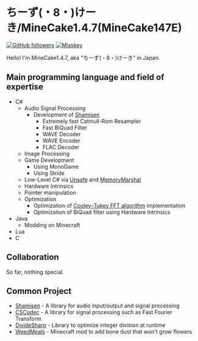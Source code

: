 # ちーず(・8・)けーき/MineCake1.4.7(MineCake147E)

[![GitHub followers](https://img.shields.io/github/followers/MineCake147E?label=Follow%20MineCake147E%20on%20GitHub&style=flat-square)](https://github.com/MineCake147E)
[![Misskey](https://img.shields.io/badge/Follow%20minecake1095%20on%20Misskey.io-%20-green)](https://misskey.io/@minecake1095)


Hello! I'm MineCake1.4.7, aka "ちーず(・8・)けーき" in Japan.

## Main programming language and field of expertise

- C#
  - Audio Signal Processing
    - Development of [Shamisen](https://github.com/MineCake147E/Shamisen)
      - Extremely fast Catmull-Rom Resampler
      - Fast BiQuad Filter
      - WAVE Decoder
      - WAVE Encoder
      - FLAC Decoder
  - Image Processing
  - Game Development
    - Using MonoGame
    - Using Stride
  - Low-Level C# via [Unsafe](https://docs.microsoft.com/en-us/dotnet/api/system.runtime.compilerservices.unsafe?view=net-5.0) and [MemoryMarshal](https://docs.microsoft.com/en-us/dotnet/api/system.runtime.interopservices.memorymarshal?view=net-5.0)
  - Hardware Intrinsics
  - Pointer manipulation
  - Optimization
    - Optimization of [Cooley–Tukey FFT algorithm](https://en.wikipedia.org/wiki/Cooley%E2%80%93Tukey_FFT_algorithm) implementation
    - Optimization of BiQuad filter using Hardware Intrinsics 
- Java
  - Modding on Minecraft
- Lua
- C

## Collaboration

So far, nothing special.

## Common Project

- [Shamisen](https://github.com/MineCake147E/Shamisen) - A library for audio input/output and signal processing
- [CSCodec](https://github.com/MineCake147E/CSCodec) - A library for signal processing such as Fast Fourier Transform
- [DivideSharp](https://github.com/MineCake147E/DivideSharp) - Library to optimize integer division at runtime
- [WeedMeals](https://github.com/MineCake147E/WeedMeals) - Minecraft mod to add bone dust that won't grow flowers
